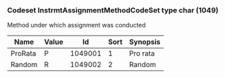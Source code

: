 ### Codeset InstrmtAssignmentMethodCodeSet type char (1049)

Method under which assignment was conducted

| Name    | Value | Id      | Sort | Synopsis |
|---------|-------|---------|------|----------|
| ProRata | P     | 1049001 | 1    | Pro rata |
| Random  | R     | 1049002 | 2    | Random   |

